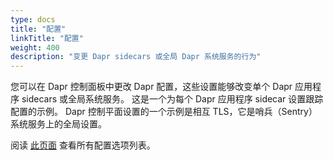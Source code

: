 ```yaml
---
type: docs
title: "配置"
linkTitle: "配置"
weight: 400
description: "变更 Dapr sidecars 或全局 Dapr 系统服务的行为"
---
```


您可以在 Dapr 控制面板中更改 Dapr 配置，这些设置能够改变单个 Dapr 应用程序 sidecars 或全局系统服务。 这是一个为每个 Dapr 应用程序 sidecar 设置跟踪配置的示例。 Dapr 控制平面设置的一个示例是相互 TLS，它是哨兵（Sentry）系统服务上的全局设置。

阅读 [此页面]({{X1X}}) 查看所有配置选项列表。

